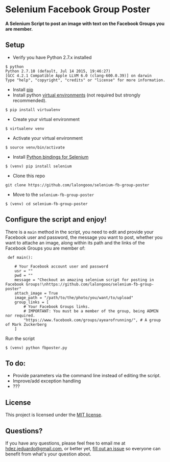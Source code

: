 Selenium Facebook Group Poster
===================
**A Selenium Script to post an image with text on the Facebook Groups you are member.**

Setup
----------

 - Verify you have Python 2.7.x installed
``` shell
$ python
Python 2.7.10 (default, Jul 14 2015, 19:46:27)
[GCC 4.2.1 Compatible Apple LLVM 6.0 (clang-600.0.39)] on darwin
Type "help", "copyright", "credits" or "license" for more information.
```
 - Install [pip](https://pip.pypa.io/en/stable/installing/)
 - Install python [virtual environments](http://docs.python-guide.org/en/latest/dev/virtualenvs/) (not required but strongly    recommended).
``` shell
$ pip install virtualenv
```
 - Create your virtual environment
``` shell
$ virtualenv venv
```
 - Activate your virtual environment
``` shell
$ source venv/bin/activate
```
 - Install [Python bindings for Selenium](https://pypi.python.org/pypi/selenium)
``` shell
$ (venv) pip install selenium
```
 - Clone this repo
``` shell
git clone https://github.com/lalongooo/selenium-fb-group-poster
```
 - Move to the `selenium-fb-group-poster`

``` shell
$ (venv) cd selenium-fb-group-poster
```
Configure the script and enjoy!
----------

There is a `main` method in the script, you need to edit and provide your Facebook user and password, the message you want to post, whether you want to attache an image, along within its path and the links of the Facebook Groups you are member of:
``` shell 
 def main():

	# Your Facebook account user and password
	usr = ""
	pwd = ""
	message = "Checkout an amazing selenium script for posting in Facebook Groups!\nhttps://github.com/lalongooo/selenium-fb-group-poster"
	attach_image = True
	image_path = "/path/to/the/photo/you/want/to/upload"
	group_links = [
		# Your Facebook Groups links.
		# IMPORTANT: You must be a member of the group, being ADMIN nor required.
		"https://www.facebook.com/groups/ayearofrunning/", # A group of Mark Zuckerberg
	]
 ```

 Run the script
``` shell
$ (venv) python fbposter.py
```

 
To do:
----------
 - Provide parameters via the command line instead of editing the script.
 - Improve/add exception handling
 - ???

License
----------

This project is licensed under the [MIT license](LICENSE).

Questions?
----------

If you have any questions, please feel free to email me at hdez.jeduardo@gmail.com, or better yet, [fill out an issue](https://github.com/lalongooo/selenium-fb-group-poster/issues/new) so everyone can benefit from what's your question about.
